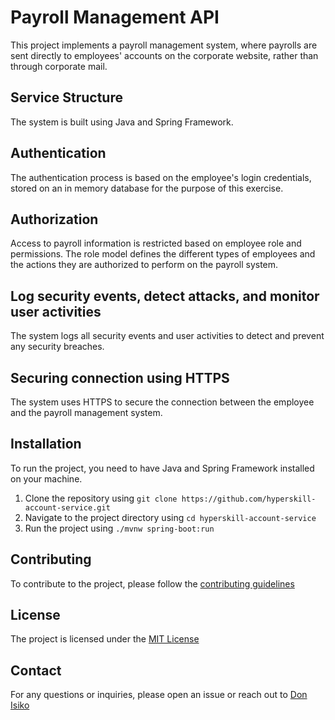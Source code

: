 # Payroll Management API 

This project implements a payroll management system, where payrolls are sent directly to employees' accounts on the corporate website, rather than through corporate mail.

## Service Structure
The system is built using Java and Spring Framework.

## Authentication
The authentication process is based on the employee's login credentials, stored on an in memory database for the purpose of this exercise.

## Authorization 
Access to payroll information is restricted based on employee role and permissions. 
The role model defines the different types of employees and the actions they are authorized to perform on the payroll system.

## Log security events, detect attacks, and monitor user activities 
The system logs all security events and user activities to detect and prevent any security breaches.

## Securing connection using HTTPS
The system uses HTTPS to secure the connection between the employee and the payroll management system.

## Installation
To run the project, you need to have Java and Spring Framework installed on your machine. 
1. Clone the repository using `git clone https://github.com/hyperskill-account-service.git`
2. Navigate to the project directory using `cd hyperskill-account-service`
3. Run the project using `./mvnw spring-boot:run`

## Contributing
To contribute to the project, please follow the [contributing guidelines](CONTRIBUTING.md)

## License
The project is licensed under the [MIT License](LICENSE)

## Contact
For any questions or inquiries, please open an issue or reach out to [Don Isiko](thecodingdon@googlemail.com)
